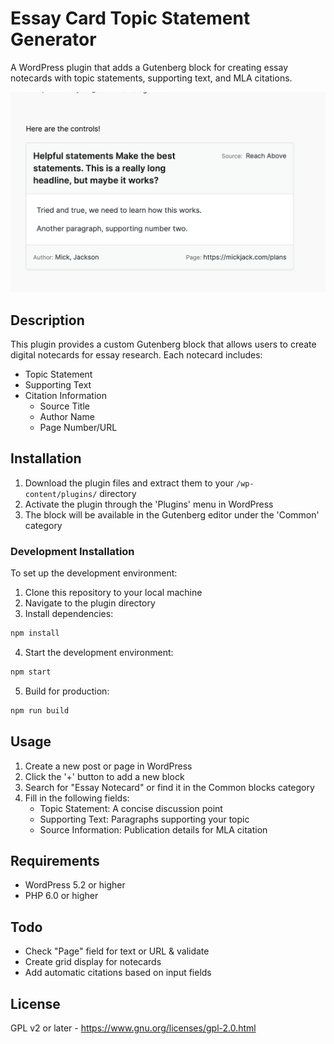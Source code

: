 # Essay Card Topic Statement Generator

A WordPress plugin that adds a Gutenberg block for creating essay notecards with topic statements, supporting text, and MLA citations.

![alt text](./screenshot.png "a user interface of a card, that has research information on it, including author's name, supporting information, publication title and page number.")

## Description

This plugin provides a custom Gutenberg block that allows users to create digital notecards for essay research. Each notecard includes:

- Topic Statement
- Supporting Text
- Citation Information
  - Source Title
  - Author Name
  - Page Number/URL

## Installation

1. Download the plugin files and extract them to your `/wp-content/plugins/` directory
2. Activate the plugin through the 'Plugins' menu in WordPress
3. The block will be available in the Gutenberg editor under the 'Common' category

### Development Installation

To set up the development environment:

1. Clone this repository to your local machine
2. Navigate to the plugin directory
3. Install dependencies:
```bash
npm install
```

4. Start the development environment:
```bash
npm start
```

5. Build for production:
```bash
npm run build
```

## Usage

1. Create a new post or page in WordPress
2. Click the '+' button to add a new block
3. Search for "Essay Notecard" or find it in the Common blocks category
4. Fill in the following fields:
   - Topic Statement: A concise discussion point
   - Supporting Text: Paragraphs supporting your topic
   - Source Information: Publication details for MLA citation

## Requirements

- WordPress 5.2 or higher
- PHP 6.0 or higher

## Todo
- Check "Page" field for text or URL & validate 
- Create grid display for notecards
- Add automatic citations based on input fields

## License

GPL v2 or later - https://www.gnu.org/licenses/gpl-2.0.html